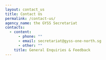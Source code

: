 ```yaml
---
layout: contact_us
title: Contact Us
permalink: /contact-us/
agency_name: the GYSS Secretariat
contacts:
  - content:
      - phone: ""
      - email: secretariat@gyss-one-north.sg
      - other: ""
    title: General Enquiries & Feedback
---
```

